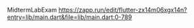MidtermLabExam
https://zapp.run/edit/flutter-zx14m06xgx14n?entry=lib/main.dart&file=lib/main.dart:0-789

